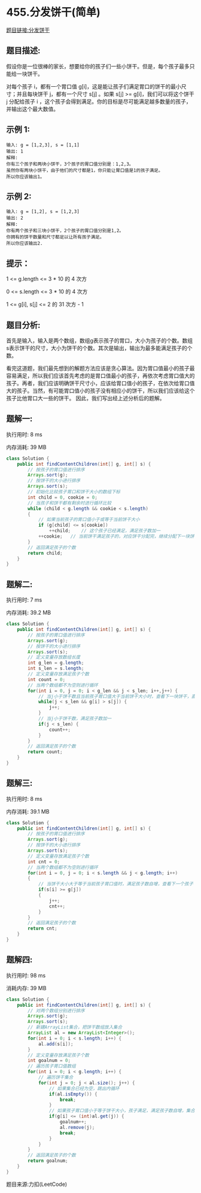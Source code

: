 # 455.分发饼干(简单)

[题目链接:分发饼干](https://leetcode-cn.com/problems/assign-cookies/)

## 题目描述:

假设你是一位很棒的家长，想要给你的孩子们一些小饼干。但是，每个孩子最多只能给一块饼干。

对每个孩子 i，都有一个胃口值 g[i]，这是能让孩子们满足胃口的饼干的最小尺寸；并且每块饼干 j，都有一个尺寸 s[j] 。如果 s[j] >= g[i]，我们可以将这个饼干 j 分配给孩子 i ，这个孩子会得到满足。你的目标是尽可能满足越多数量的孩子，并输出这个最大数值。

## 示例 1:

```
输入: g = [1,2,3], s = [1,1]
输出: 1
解释: 
你有三个孩子和两块小饼干，3个孩子的胃口值分别是：1,2,3。
虽然你有两块小饼干，由于他们的尺寸都是1，你只能让胃口值是1的孩子满足。
所以你应该输出1。
```

## 示例 2:

```
输入: g = [1,2], s = [1,2,3]
输出: 2
解释: 
你有两个孩子和三块小饼干，2个孩子的胃口值分别是1,2。
你拥有的饼干数量和尺寸都足以让所有孩子满足。
所以你应该输出2.
```

## 提示：

1 <= g.length <= 3 * 10 的 4 次方

0 <= s.length <= 3 * 10 的 4 次方

1 <= g[i], s[j] <= 2 的 31 次方 - 1

## 题目分析:

首先是输入，输入是两个数组，数组g表示孩子的胃口，大小为孩子的个数。数组s表示饼干的尺寸，大小为饼干的个数。其次是输出，输出为最多能满足孩子的个数。

看完这道题，我们最先想到的解题方法应该是贪心算法。因为胃口值最小的孩子最容易满足，所以我们应该首先考虑的是胃口值最小的孩子，再依次考虑胃口值大的孩子。再者，我们应该明确饼干尺寸小，应该给胃口值小的孩子，在依次给胃口值大的孩子。当然，有可能胃口值小的孩子没有相应小的饼干，所以我们应该给这个孩子比他胃口大一些的饼干。
因此，我们写出经上述分析后的题解。

## 题解一:

执行用时: 8 ms

内存消耗: 39 MB

```java
class Solution {
    public int findContentChildren(int[] g, int[] s) {
        // 按孩子的胃口值进行排序
        Arrays.sort(g);
        // 按饼干的大小进行排序
        Arrays.sort(s);
        // 初始化比较孩子胃口和饼干大小的数组下标
        int child = 0, cookie = 0;
        // 当孩子和饼干都有剩余时进行循环比较
        while (child < g.length && cookie < s.length)
        {
            // 如果当前孩子的胃口值小于或等于当前饼干大小
            if (g[child] <= s[cookie])
                ++child;    // 这个孩子已经满足，满足孩子数加一
            ++cookie;   // 当前饼干满足孩子的，对应饼干分配完，继续分配下一块饼干；不能满足孩子的说明饼干不够大，当前饼干不分配，继续查看下一块饼干是否能满足当前孩子
        }
        // 返回满足孩子的个数
        return child;
    }
}
```

## 题解二:

执行用时: 7 ms

内存消耗: 39.2 MB

```java
class Solution {
    public int findContentChildren(int[] g, int[] s) {
        // 按孩子的胃口值进行排序
        Arrays.sort(g);
        // 按饼干的大小进行排序
        Arrays.sort(s);
        // 定义变量存放数组长度
        int g_len = g.length;
        int s_len = s.length;
        // 定义变量存放满足孩子个数
        int count = 0;
        // 当两个数组都不为空则进行循环
        for(int i = 0, j = 0; i < g_len && j < s_len; i++,j++) {
            // 当j小于饼干数且当前孩子胃口值大于当前饼干大小时，查看下一块饼干，直到当前孩子胃口值满足饼干大小
            while(j < s_len && g[i] > s[j]) {
                j++;
            }
            // 当j小于饼干数，满足孩子数加一
            if(j < s_len) {
                count++;
            }
        }
        // 返回满足孩子的个数
        return count;
    }
}
```

## 题解三:

执行用时: 8 ms

内存消耗: 39.1 MB

```java
class Solution {
    public int findContentChildren(int[] g, int[] s) {
        // 按孩子的胃口值进行排序
        Arrays.sort(g);
        // 按饼干的大小进行排序
        Arrays.sort(s);
        // 定义变量存放满足孩子个数
        int cnt = 0;
        // 当两个数组都不为空则进行循环
        for(int i = 0, j = 0; i < s.length && j < g.length; i++)
        {
            // 当饼干大小大于等于当前孩子胃口值时，满足孩子数自增，查看下一个孩子
            if(s[i] >= g[j])
            {
                j++;
                cnt++;
            }            
        }
        // 返回满足孩子的个数
        return cnt;
    }
}
```

## 题解四:

执行用时: 98 ms

消耗内存: 39 MB

```java
class Solution {
    public int findContentChildren(int[] g, int[] s) {
        // 对两个数组分别进行排序
        Arrays.sort(g);
        Arrays.sort(s);
        // 新建ArrayList集合，把饼干数组放入集合
        ArrayList al = new ArrayList<Integer>();
        for(int i = 0; i < s.length; i++) {
            al.add(s[i]);
        }
        // 定义变量存放满足孩子个数
        int goalnum = 0;
        // 遍历孩子胃口值数组
        for(int i = 0; i < g.length; i++) {
            // 遍历饼干集合
            for(int j = 0; j < al.size(); j++) {
                // 如果集合已经为空，跳出内循环
                if(al.isEmpty()) {
                    break;
                }
                // 如果孩子胃口值小于等于饼干大小，孩子满足，满足孩子数自增，集合中把匹配的饼干移除，跳出内循环，继续查看下一个孩子
                if(g[i] <= (int)al.get(j)) {
                    goalnum++;
                    al.remove(j);
                    break;
                }
            }
        }
        // 返回满足孩子的个数
        return goalnum;
    }
}
```

题目来源:力扣(LeetCode)

